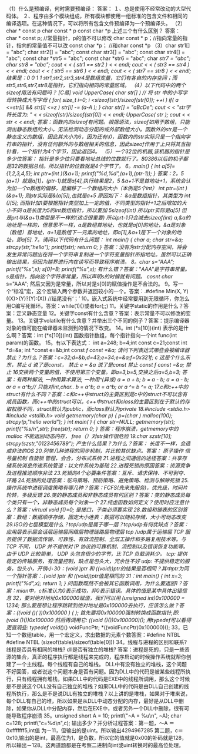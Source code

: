 （1）什么是预编译，何时需要预编译： 
答案： 
１、总是使用不经常改动的大型代码体。 
２、程序由多个模块组成，所有模块都使用一组标准的包含文件和相同的编译选项。在这种情况下，可以将所有包含文件预编译为一个预编译头。 
（2）char * const p char const * p const char *p 上述三个有什么区别？ 
答案： 
char * const p; //常量指针，p的值不可以修改 
char const * p；//指向常量的指针，指向的常量值不可以改 const char *p； //和char const *p 
（3）char str1[] = "abc"; char str2[] = "abc"; const char str3[] = "abc"; const char str4[] = "abc"; const char *str5 = "abc"; const char *str6 = "abc"; char *str7 = "abc"; char *str8 = "abc"; cout < < ( str1 == str2 ) < < endl; cout < < ( str3 == str4 ) < < endl; cout < < ( str5 == str6 ) < < endl; cout < < ( str7 == str8 ) < < endl; 
结果是：0 0 1 1 str1,str2,str3,str4是数组变量，它们有各自的内存空间；而str5,str6,str7,str8是指针，它们指向相同的常量区域。 
（4）以下代码中的两个sizeof用法有问题吗？ 
[C易] void UpperCase( char str[] ) // 将 str 中的小写字母转换成大写字母 { for( size_t i=0; i <sizeof(str)/sizeof(str[0]); ++i ) if( a <=str[i] && str[i] <=z ) str[i] -= (a-A ); } char str[] = "aBcDe"; cout < < "str字符长度为: " < < sizeof(str)/sizeof(str[0]) < < endl; UpperCase( str ); cout < < str < < endl; 答案：函数内的sizeof有问题。根据语法，sizeof如用于数组，只能测出静态数组的大小，无法检测动态分配的或外部数组大小。函数外的str是一个静态定义的数组，因此其大小为6，因为还有\0，函数内的str实际只是一个指向字符串的指针，没有任何额外的与数组相关的信息，因此sizeof作用于上只将其当指针看，一个指针为4个字节，因此返回4。 
（5）一个32位的机器,该机器的指针是多少位答案： 
指针是多少位只要看地址总线的位数就行了。80386以后的机子都是32的数据总线。所以指针的位数就是4个字节了。 
6。main() { int a[5]={1,2,3,4,5}; int *ptr=(int *)(&a+1); printf("%d,%d",*(a+1),*(ptr-1)); } 答案：2。5 *(a+1）就是a[1]，*(ptr-1)就是a[4],执行结果是2，5 &a+1不是首地址+1，系统会认为加一个a数组的偏移，是偏移了一个数组的大小（本例是5个int） int *ptr=(int *)(&a+1); 则ptr实际是&(a[5]),也就是a+5 原因如下： &a是数组指针，其类型为 int (*)[5]; 而指针加1要根据指针类型加上一定的值，不同类型的指针+1之后增加的大小不同 a是长度为5的int数组指针，所以要加 5*sizeof(int) 所以ptr实际是a[5] 但是prt与(&a+1)类型是不一样的(这点很重要) 所以prt-1只会减去sizeof(int*) a,&a的地址是一样的，但意思不一样，a是数组首地址，也就是a[0]的地址，&a是对象（数组）首地址，a+1是数组下一元素的地址，即a[1],&a+1是下一个对象的地址，即a[5]. 
7。请问以下代码有什么问题： int main() { char a; char *str=&a; strcpy(str,"hello"); printf(str); return 0; } 答案：没有为str分配内存空间，将会发生异常问题出在将一个字符串复制进一个字符变量指针所指地址。虽然可以正确输出结果，但因为越界进行内在读写而导致程序崩溃。 
8。char* s="AAA"; printf("%s",s); s[0]=B; printf("%s",s); 有什么错？答案："AAA"是字符串常量。s是指针，指向这个字符串常量，所以声明s的时候就有问题。 cosnt char* s="AAA"; 然后又因为是常量，所以对是s[0]的赋值操作是不合法的。 
9。写一个“标准”宏，这个宏输入两个参数并返回较小的一个。答案：.#define Min(X, Y) ((X)>(Y)?(Y):(X)) //结尾没有‘；’ 
10。嵌入式系统中经常要用到无限循环，你怎么用C编写死循环。答案：while(1){}或者for(;;) 
11。关键字static的作用是什么？答案：定义静态变量 
12。关键字const有什么含意？答案：表示常量不可以修改的变量。 
13。关键字volatile有什么含意？并举出三个不同的例子？答案：提示编译器对象的值可能在编译器未监测到的情况下改变。 
14。int (*s[10])(int) 表示的是什么啊？答案：int (*s[10])(int) 函数指针数组，每个指针指向一个int func(int param)的函数。 
15。有以下表达式： int a=248; b=4;int const c=21;const int *d=&a; int *const e=&b;int const *f const =&a; 请问下列表达式哪些会被编译器禁止？为什么？答案：*c=32;d=&b;*d=43;e=34;e=&a;f=0x321f; *c 这是个什么东东，禁止 *d 说了是const， 禁止 e = &a 说了是const 禁止 const *f const =&a; 禁止 
16交换两个变量的值，不使用第三个变量。即a=3,b=5,交换之后a=5,b=3; 答案：有两种解法, 一种用算术算法, 一种用^(异或) a = a + b; b = a - b; a = a - b; or a = a^b;// 只能对int,char.. b = a^b; a = a^b; or a ^= b ^= a; 
17.c和c++中的struct有什么不同？答案：c和c++中struct的主要区别是c中的struct不可以含有成员函数，而c++中的struct可以。c++中struct和class的主要区别在于默认的存取权限不同，struct默认为public，而class默认为private 
18.#include <stdio.h> #include <stdlib.h> void getmemory(char *p) { p=(char *) malloc(100); strcpy(p,"hello world"); } int main( ) { char *str=NULL; getmemory(str); printf("%s/n",str); free(str); return 0; } 答案：程序崩溃，getmemory中的malloc 不能返回动态内存， free（）对str操作很危险 
19.char szstr[10]; strcpy(szstr,"0123456789"); 产生什么结果？为什么？答案： 长度不一样，会造成非法的OS 
20.列举几种进程的同步机制，并比较其优缺点。答案： 原子操作 信号量机制 自旋锁 管程，会合，分布式系统 
21.进程之间通信的途径答案：共享存储系统消息传递系统管道：以文件系统为基础 
22.进程死锁的原因答案：资源竞争及进程推进顺序非法 
23.死锁的4个必要条件答案：互斥、请求保持、不可剥夺、环路 
24.死锁的处理答案：鸵鸟策略、预防策略、避免策略、检测与解除死锁 
25. 操作系统中进程调度策略有哪几种？答案：FCFS(先来先服务)，优先级，时间片轮转，多级反馈 
26.类的静态成员和非静态成员有何区别？答案：类的静态成员每个类只有一个，非静态成员每个对象一个 
27.纯虚函数如何定义？使用时应注意什么？答案：virtual void f()=0; 是接口，子类必须要实现 
28.数组和链表的区别答案：数组：数据顺序存储，固定大小连表：数据可以随机存储，大小可动态改变 
29.ISO的七层模型是什么？tcp/udp是属于哪一层？tcp/udp有何优缺点？答案：应用层表示层会话层运输层网络层物理链路层物理层 tcp /udp属于运输层 TCP 服务提供了数据流传输、可靠性、有效流控制、全双工操作和多路复用技术等。与 TCP 不同， UDP 并不提供对 IP 协议的可靠机制、流控制以及错误恢复功能等。由于 UDP 比较简单， UDP 头包含很少的字节，比 TCP 负载消耗少。 tcp: 提供稳定的传输服务，有流量控制，缺点是包头大，冗余性不好 udp: 不提供稳定的服务，包头小，开销小 
30：(void *)ptr 和 (*(void**))ptr的结果是否相同？其中ptr为同一个指针答案：.(void *)ptr 和 (*(void**))ptr值是相同的 
31：int main() { int x=3; printf("%d",x); return 1; } 问函数既然不会被其它函数调用，为什么要返回1？答案：mian中，c标准认为0表示成功，非0表示错误。具体的值是某中具体出错信息 
32，要对绝对地址0x100000赋值，我们可以用 (unsigned int*)0x100000 = 1234; 那么要是想让程序跳转到绝对地址是0x100000去执行，应该怎么做？答案：*((void (*)( ))0x100000 ) ( ); 首先要将0x100000强制转换成函数指针,即: (void (*)())0x100000 然后再调用它: *((void (*)())0x100000)(); 用typedef可以看得更直观些: typedef void(*)() voidFuncPtr; *((voidFuncPtr)0x100000)(); 
33，已知一个数组table，用一个宏定义，求出数据的元素个数答案：#define NTBL #define NTBL (sizeof(table)/sizeof(table[0])) 
34。线程与进程的区别和联系? 线程是否具有相同的堆栈? dll是否有独立的堆栈? 答案：进程是死的，只是一些资源的集合，真正的程序执行都是线程来完成的，程序启动的时候操作系统就帮你创建了一个主线程。每个线程有自己的堆栈。 DLL中有没有独立的堆栈，这个问题不好回答，或者说这个问题本身是否有问题。因为DLL中的代码是被某些线程所执行，只有线程拥有堆栈，如果DLL中的代码是EXE中的线程所调用，那么这个时候是不是说这个DLL没有自己独立的堆栈？如果DLL中的代码是由DLL自己创建的线程所执行，那么是不是说DLL有独立的堆栈？以上讲的是堆栈，如果对于堆来说，每个DLL有自己的堆，所以如果是从DLL中动态分配的内存，最好是从DLL中删除，如果你从DLL中分配内存，然后在EXE中，或者另外一个DLL中删除，很有可能导致程序崩溃 
35。unsigned short A = 10; printf("~A = %u\n", ~A); char c=128; printf("c=%d\n",c); 输出多少？并分析过程答案：第一题，～A ＝0xfffffff5,int值 为－11，但输出的是uint。所以输出4294967285 第二题，c＝0x10,输出的是int，最高位为1，是负数，所以它的值就是0x00的补码就是128，所以输出－128。这两道题都是在考察二进制向int或uint转换时的最高位处理。 